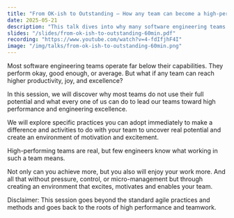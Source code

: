 ```yaml
---
title: "From OK-ish to Outstanding – How any team can become a high-performing one."
date: 2025-05-21
description: "This talk dives into why many software engineering teams plateau at “okay” and what it really takes to unlock high performance. You’ll learn practical habits, team activities, and mindset shifts that foster excellence, motivation, and joy — without micromanagement or pressure."
slides: "/slides/from-ok-ish-to-outstanding-60min.pdf"
recording: "https://www.youtube.com/watch?v=4-fdIfjhF4I"
image: "/img/talks/from-ok-ish-to-outstanding-60min.png"
---
```


Most software engineering teams operate far below their capabilities. They perform okay, good enough, or average. But what if any team can reach higher productivity, joy, and excellence?

In this session, we will discover why most teams do not use their full potential and what every one of us can do to lead our teams toward high performance and engineering excellence.

We will explore specific practices you can adopt immediately to make a difference and activities to do with your team to uncover real potential and create an environment of motivation and excitement.

High-performing teams are real, but few engineers know what working in such a team means.

Not only can you achieve more, but you also will enjoy your work more. And all that without pressure, control, or micro-management but through creating an environment that excites, motivates and enables your team.

Disclaimer: This session goes beyond the standard agile practices and methods and goes back to the roots of high performance and teamwork.